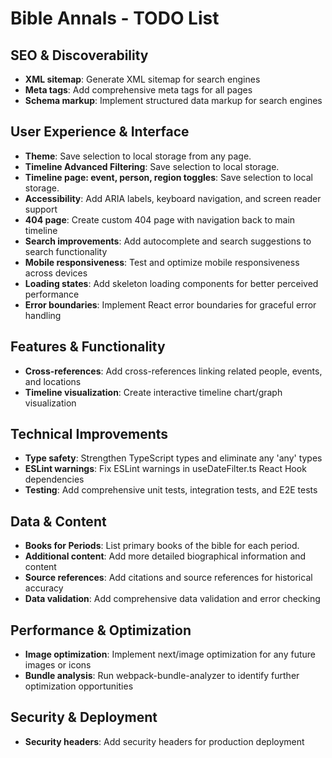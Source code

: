 # Bible Annals - TODO List

## SEO & Discoverability
- **XML sitemap**: Generate XML sitemap for search engines
- **Meta tags**: Add comprehensive meta tags for all pages
- **Schema markup**: Implement structured data markup for search engines

## User Experience & Interface
- **Theme**: Save selection to local storage from any page.
- **Timeline Advanced Filtering**: Save selection to local storage.
- **Timeline page: event, person, region toggles**: Save selection to local storage.
- **Accessibility**: Add ARIA labels, keyboard navigation, and screen reader support
- **404 page**: Create custom 404 page with navigation back to main timeline
- **Search improvements**: Add autocomplete and search suggestions to search functionality
- **Mobile responsiveness**: Test and optimize mobile responsiveness across devices
- **Loading states**: Add skeleton loading components for better perceived performance
- **Error boundaries**: Implement React error boundaries for graceful error handling

## Features & Functionality
- **Cross-references**: Add cross-references linking related people, events, and locations
- **Timeline visualization**: Create interactive timeline chart/graph visualization

## Technical Improvements
- **Type safety**: Strengthen TypeScript types and eliminate any 'any' types
- **ESLint warnings**: Fix ESLint warnings in useDateFilter.ts React Hook dependencies
- **Testing**: Add comprehensive unit tests, integration tests, and E2E tests

## Data & Content
- **Books for Periods**: List primary books of the bible for each period.
- **Additional content**: Add more detailed biographical information and content
- **Source references**: Add citations and source references for historical accuracy
- **Data validation**: Add comprehensive data validation and error checking

## Performance & Optimization
- **Image optimization**: Implement next/image optimization for any future images or icons
- **Bundle analysis**: Run webpack-bundle-analyzer to identify further optimization opportunities

## Security & Deployment
- **Security headers**: Add security headers for production deployment